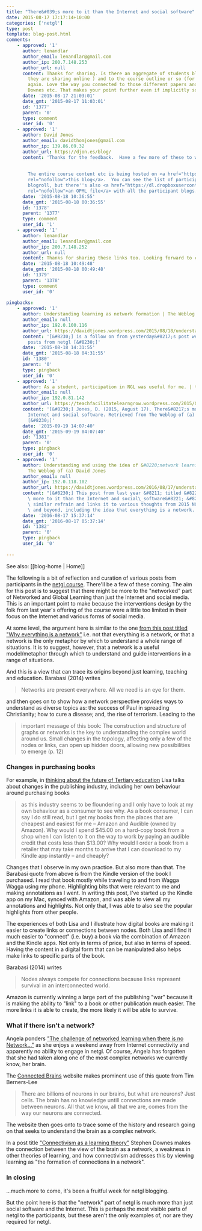 ```yaml
---
title: "There&#039;s more to it than the Internet and social software"
date: 2015-08-17 17:17:14+10:00
categories: ['netgl']
type: post
template: blog-post.html
comments:
    - approved: '1'
      author: lenandlar
      author_email: lenandlar@gmail.com
      author_ip: 200.7.148.253
      author_url: null
      content: Thanks for sharing. Is there an aggregate of students blogs  (assuming
        they are sharing online ) and to the course outline or so (for free ie ). Thanks
        again. Love the way you connected to those different papers and ideas - Barabasi,
        Downes etc. That makes your point further even if implicitly so
      date: '2015-08-17 21:03:01'
      date_gmt: '2015-08-17 11:03:01'
      id: '1377'
      parent: '0'
      type: comment
      user_id: '0'
    - approved: '1'
      author: David Jones
      author_email: davidthomjones@gmail.com
      author_ip: 139.86.69.32
      author_url: https://djon.es/blog/
      content: 'Thanks for the feedback.  Have a few more of these to write.
    
    
        The entire course content etc is being hosted on <a href="https://netgl.wordpress.com/"
        rel="nofollow">this blog</a>.  You can see the list of participant blogs in the
        blogroll, but there''s also <a href="https://dl.dropboxusercontent.com/u/14025788/edu8117/2015/edu8117_Participant_Blogs.opml"
        rel="nofollow">an OPML file</a> with all the participant blogs.'
      date: '2015-08-18 10:36:55'
      date_gmt: '2015-08-18 00:36:55'
      id: '1378'
      parent: '1377'
      type: comment
      user_id: '1'
    - approved: '1'
      author: lenandlar
      author_email: lenandlar@gmail.com
      author_ip: 200.7.148.252
      author_url: null
      content: Thanks for sharing these links too. Looking forward to checking them out
      date: '2015-08-18 10:49:48'
      date_gmt: '2015-08-18 00:49:48'
      id: '1379'
      parent: '1378'
      type: comment
      user_id: '0'
    
pingbacks:
    - approved: '1'
      author: Understanding learning as network formation | The Weblog of (a) David Jones
      author_email: null
      author_ip: 192.0.100.116
      author_url: https://davidtjones.wordpress.com/2015/08/18/understanding-learning-as-network-formation/
      content: '[&#8230;] is a follow on from yesterday&#8217;s post weaving in a few
        posts from netgl [&#8230;]'
      date: '2015-08-18 14:31:55'
      date_gmt: '2015-08-18 04:31:55'
      id: '1380'
      parent: '0'
      type: pingback
      user_id: '0'
    - approved: '1'
      author: As a student, participation in NGL was useful for me. | teachfacilitatelearngrow
      author_email: null
      author_ip: 192.0.81.142
      author_url: https://teachfacilitatelearngrow.wordpress.com/2015/09/19/as-a-student-participation-in-ngl-was-useful-for-me/
      content: '[&#8230;] Jones, D. (2015, August 17). There&#8217;s more to it than the
        Internet and social software. Retrieved from The Weblog of (a) David Jones: https://davidtjones.wordpress.com/2015/08/17/theres-more-to-it-than-the-internet-and-social-software&#8230;
        [&#8230;]'
      date: '2015-09-19 14:07:40'
      date_gmt: '2015-09-19 04:07:40'
      id: '1381'
      parent: '0'
      type: pingback
      user_id: '0'
    - approved: '1'
      author: Understanding and using the idea of &#8220;network learning&#8221; &#8211;
        The Weblog of (a) David Jones
      author_email: null
      author_ip: 192.0.118.102
      author_url: https://davidtjones.wordpress.com/2016/08/17/understanding-and-using-the-idea-of-network-learning/
      content: "[&#8230;] This post from last year &#8211; titled &#8220;There\u2019s\
        \ more to it than the Internet and social\_software&#8221; &#8211; picks up a\
        \ similar refrain and links it to various thoughts from 2015 NGL participants\
        \ and beyond, including the idea that everything is a network. [&#8230;]"
      date: '2016-08-17 15:37:14'
      date_gmt: '2016-08-17 05:37:14'
      id: '1382'
      parent: '0'
      type: pingback
      user_id: '0'
    
---
```


See also: [[blog-home | Home]]

The following is a bit of reflection and curation of various posts from participants in the [netgl course](https://netgl.wordpress.com/). There'll be a few of these coming. The aim for this post is to suggest that there might be more to the "networked" part of Networked and Global Learning than just the Internet and social media. This is an important point to make because the interventions design by the folk from last year's offering of the course were a little too limited in their focus on the Internet and various forms of social media.

At some level, the argument here is similar to the one [from this post titled "Why everything is a network"](https://networkscience.wordpress.com/2011/11/21/why-everything-is-a-network/) i.e. not that everything is a network, or that a network is the only metaphor by which to understand a whole range of situations. It is to suggest, however, that a network is a useful model/metaphor through which to understand and guide interventions in a range of situations.

And this is a view that can trace its origins beyond just learning, teaching and education. Barabasi (2014) writes

> Networks are present everywhere. All we need is an eye for them.

and then goes on to show how a network perspective provides ways to understand as diverse topics as: the success of Paul in spreading Christianity; how to cure a disease; and, the rise of terrorism. Leading to the

> important message of this book: The construction and structure of graphs or networks is the key to understanding the complex world around us. Small changes in the topology, affecting only a few of the nodes or links, can open up hidden doors, allowing new possibilities to emerge (p. 12)

### Changes in purchasing books

For example, in [thinking about the future of Tertiary education](https://lisaaurisch.wordpress.com/2015/08/16/tertiary-education-restructured/) Lisa talks about changes in the publishing industry, including her own behaviour around purchasing books

> as this industry seems to be floundering and I only have to look at my own behaviour as a consumer to see why. As a book consumer, I can say I do still read, but I get my books from the places that are cheapest and easiest for me – Amazon and Audible (owned by Amazon). Why would I spend $45.00 on a hard-copy book from a shop when I can listen to it on the way to work by paying an audible credit that costs less than $13.00? Why would I order a book from a retailer that may take months to arrive that I can download to my Kindle app instantly – and cheaply?

Changes that I observe in my own practice. But also more than that. The Barabasi quote from above is from the Kindle version of the book I purchased. I read that book mostly while traveling to and from Wagga Wagga using my phone. Highlighting bits that were relevant to me and making annotations as I went. In writing this post, I've started up the Kindle app on my Mac, synced with Amazon, and was able to view all my annotations and highlights. Not only that, I was able to also see the popular highlights from other people.

The experiences of both Lisa and I illustrate how digital books are making it easier to create links or connections between nodes. Both Lisa and I find it much easier to "connect" (i.e. buy) a book via the combination of Amazon and the Kindle apps. Not only in terms of price, but also in terms of speed. Having the content in a digital form that can be manipulated also helps make links to specific parts of the book.

Barabasi (2014) writes

> Nodes always compete for connections because links represent survival in an interconnected world.

Amazon is currently winning a large part of the publishing "war" because it is making the ability to "link" to a book or other publication much easier. The more links it is able to create, the more likely it will be able to survive.

### What if there isn't a network?

Angela ponders ["The challenge of networked learning when there is no Network..."](https://teachfacilitatelearngrow.wordpress.com/2015/08/10/the-challenge-of-networked-learning-when-there-is-no-network/) as she enjoys a weekend away from Internet connectivity and apparently no ability to engage in netgl. Of course, Angela has forgotten that she had taken along one of the most complex networks we currently know, her brain.

The [Connected Brains](http://home.kpn.nl/stam7883/) website makes prominent use of this quote from Tim Berners-Lee

> There are billions of neurons in our brains, but what are neurons? Just cells. The brain has no knowledge untill connections are made between neurons. All that we know, all that we are, comes from the way our neurons are connected.

The website then goes onto to trace some of the history and research going on that seeks to understand the brain as a complex network.

In a post title ["Connectivism as a learning theory"](http://halfanhour.blogspot.com.au/2014/04/connectivism-as-learning-theory.html) Stephen Downes makes the connection between the view of the brain as a network, a weakness in other theories of learning, and how connectivism addresses this by viewing learning as "the formation of connections in a network".

### In closing

...much more to come, it's been a fruitful week for netgl blogging.

But the point here is that the "network" part of netgl is much more than just social software and the Internet. This is perhaps the most visible parts of netgl to the participants, but these aren't the only examples of, nor are they required for netgl.